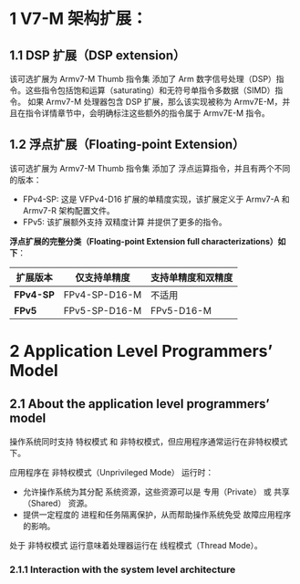 
# 1 V7-M 架构扩展：

## 1.1 DSP 扩展（DSP extension）
该可选扩展为 Armv7-M Thumb 指令集 添加了 Arm 数字信号处理（DSP）指令。这些指令包括饱和运算（saturating）和无符号单指令多数据（SIMD）指令。 如果 Armv7-M 处理器包含 DSP 扩展，那么该实现被称为 Armv7E-M，并且在指令详情章节中，会明确标注这些额外的指令属于 Armv7E-M 指令。

## 1.2 浮点扩展（Floating-point Extension）
该可选扩展为 Armv7-M Thumb 指令集 添加了 浮点运算指令，并且有两个不同的版本：
- FPv4-SP: 这是 VFPv4-D16 扩展的单精度实现，该扩展定义于 Armv7-A 和 Armv7-R 架构配置文件。
- FPv5: 该扩展额外支持 双精度计算 并提供了更多的指令。

**浮点扩展的完整分类（Floating-point Extension full characterizations）如下**：

| 扩展版本  | 仅支持单精度 | 支持单精度和双精度 |
|----------|------------------|----------------------|
| **FPv4-SP** | FPv4-SP-D16-M | 不适用 |
| **FPv5** | FPv5-SP-D16-M | FPv5-D16-M |


# 2 Application Level Programmers’ Model

## 2.1  About the application level programmers’ model

操作系统同时支持 特权模式 和 非特权模式，但应用程序通常运行在非特权模式下。

应用程序在 非特权模式（Unprivileged Mode） 运行时：
- 允许操作系统为其分配 系统资源，这些资源可以是 专用（Private） 或 共享（Shared） 资源。
- 提供一定程度的 进程和任务隔离保护，从而帮助操作系统免受 故障应用程序 的影响。

处于 非特权模式 运行意味着处理器运行在 线程模式（Thread Mode）。

### 2.1.1 Interaction with the system level architecture

